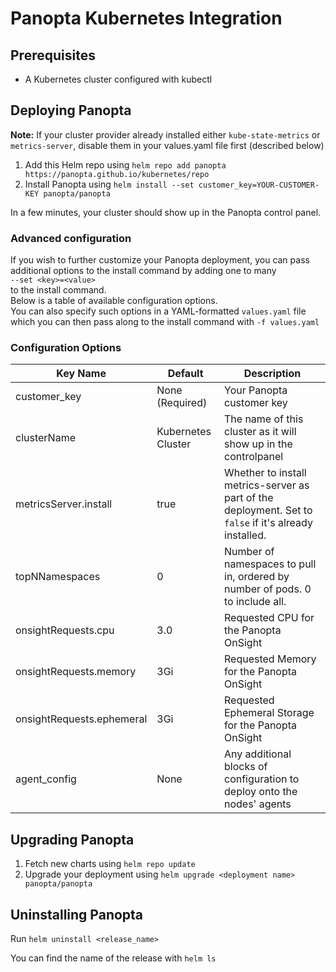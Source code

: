 # Panopta Kubernetes Integration

## Prerequisites
* A Kubernetes cluster configured with kubectl

## Deploying Panopta
**Note:** If your cluster provider already installed either `kube-state-metrics` or `metrics-server`, disable them in your values.yaml file first (described below)
1. Add this Helm repo using `helm repo add panopta https://panopta.github.io/kubernetes/repo`
2. Install Panopta using `helm install --set customer_key=YOUR-CUSTOMER-KEY panopta/panopta`

In a few minutes, your cluster should show up in the Panopta control panel.

### Advanced configuration
If you wish to further customize your Panopta deployment, you can pass additional options to the install command by adding one to many  
`--set <key>=<value>`  
to the install command.  
Below is a table of available configuration options.  
You can also specify such options in a YAML-formatted `values.yaml` file which you can then pass along to the install command with `-f values.yaml`

### Configuration Options

| Key Name                  | Default                                    | Description                                                                                                              |
|---------------------------|--------------------------------------------|--------------------------------------------------------------------------------------------------------------------------|
| customer_key              | None (Required)                            | Your Panopta customer key                                                                                                |
| clusterName               | Kubernetes Cluster                         | The name of this cluster as it will show up in the controlpanel                                                          |
| metricsServer.install     | true                                       | Whether to install metrics-server as part of the deployment. Set to `false` if it's already installed.                   |
| topNNamespaces            | 0                                          | Number of namespaces to pull in, ordered by number of pods. 0 to include all.                                            |
| onsightRequests.cpu       | 3.0                                        | Requested CPU for the Panopta OnSight                                                                                    |
| onsightRequests.memory    | 3Gi                                        | Requested Memory for the Panopta OnSight                                                                                 |
| onsightRequests.ephemeral | 3Gi                                        | Requested Ephemeral Storage for the Panopta OnSight                                                                      |
| agent_config              | None                                       | Any additional blocks of configuration to deploy onto the nodes' agents                                                  |

## Upgrading Panopta
1. Fetch new charts using `helm repo update`
2. Upgrade your deployment using `helm upgrade <deployment name> panopta/panopta`

## Uninstalling Panopta
Run `helm uninstall <release_name>`

You can find the name of the release with `helm ls`
